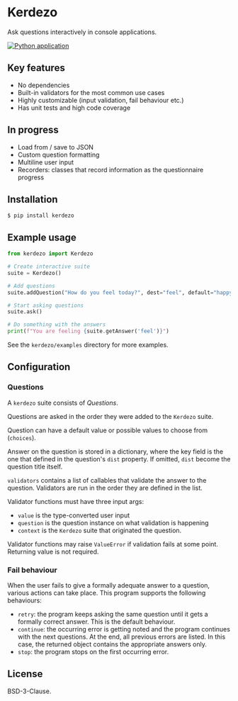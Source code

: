 # Kerdezo

Ask questions interactively in console applications.

[![Python application](https://github.com/fogasl/kerdezo/actions/workflows/python-app.yml/badge.svg)](https://github.com/fogasl/kerdezo/actions/workflows/python-app.yml)

## Key features

- No dependencies
- Built-in validators for the most common use cases
- Highly customizable (input validation, fail behaviour etc.)
- Has unit tests and high code coverage

## In progress

- Load from / save to JSON
- Custom question formatting
- Multiline user input
- Recorders: classes that record information as the questionnaire progress

## Installation

    $ pip install kerdezo

## Example usage

```python
from kerdezo import Kerdezo

# Create interactive suite
suite = Kerdezo()

# Add questions
suite.addQuestion("How do you feel today?", dest="feel", default="happy")

# Start asking questions
suite.ask()

# Do something with the answers
print(f"You are feeling {suite.getAnswer('feel')}")
```

See the `kerdezo/examples` directory for more examples.

## Configuration

### Questions

A `kerdezo` suite consists of *Questions*.

Questions are asked in the order they were added to the `Kerdezo` suite.

Question can have a default value or possible values to choose from
(`choices`).

Answer on the question is stored in a dictionary, where the key field is
the one that defined in the question's `dist` property. If omitted, `dist`
become the question title itself.

`validators` contains a list of callables that validate the answer to the
question. Validators are run in the order they are defined in the list.

Validator functions must have three input args:

* `value` is the type-converted user input
* `question` is the question instance on what validation is happening
* `context` is the `Kerdezo` suite that originated the question.

Validator functions may raise `ValueError` if validation fails at some point.
Returning value is not required.

### Fail behaviour

When the user fails to give a formally adequate answer to a question, various
actions can take place. This program supports the following behaviours:

- `retry`: the program keeps asking the same question until it gets a formally
  correct answer. This is the default behaviour.
- `continue`: the occurring error is getting noted and the program continues
  with the next questions. At the end, all previous errors are listed. In this
  case, the returned object contains the appropriate answers only.
- `stop`: the program stops on the first occurring error.

## License

BSD-3-Clause.
